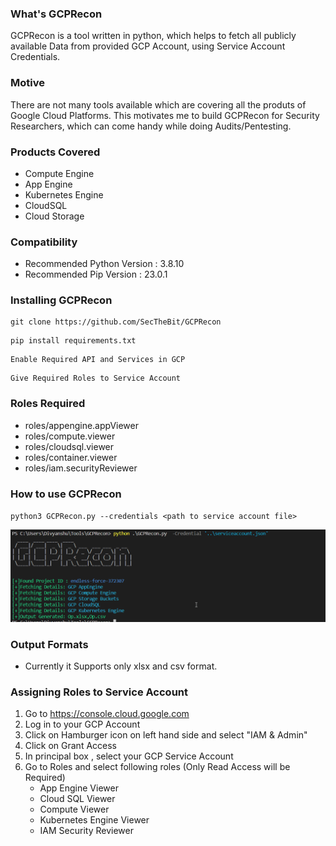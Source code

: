 ### What's GCPRecon
GCPRecon is a tool written in python, which helps to fetch all publicly available Data from provided GCP Account, using Service Account Credentials.

### Motive
There are not many tools available which are covering all the produts of Google Cloud Platforms. This motivates me to build GCPRecon for Security Researchers, which can come handy while doing Audits/Pentesting.

### Products Covered

* Compute Engine
* App Engine
* Kubernetes Engine
* CloudSQL
* Cloud Storage

### Compatibility
* Recommended Python Version : 3.8.10
* Recommended Pip Version : 23.0.1 

### Installing GCPRecon   
```
git clone https://github.com/SecTheBit/GCPRecon
```
```
pip install requirements.txt
```
```
Enable Required API and Services in GCP
```
```
Give Required Roles to Service Account
```

### Roles Required

* roles/appengine.appViewer
* roles/compute.viewer
* roles/cloudsql.viewer
* roles/container.viewer
* roles/iam.securityReviewer

### How to use GCPRecon

` python3 GCPRecon.py --credentials <path to service account file> `

![GCPRecon](https://github.com/SecTheBit/GCPRecon/blob/main/gcprecon.png)

### Output Formats
* Currently it Supports only xlsx and csv format.

### Assigning Roles to Service Account

1. Go to https://console.cloud.google.com
2. Log in to your GCP Account
3. Click on Hamburger icon on left hand side and select "IAM & Admin"
4. Click on Grant Access
5. In principal box , select your GCP Service Account
6. Go to Roles and select following roles (Only Read Access will be Required)
   * App Engine Viewer
   * Cloud SQL Viewer
   * Compute Viewer
   * Kubernetes Engine Viewer
   * IAM Security Reviewer
   
